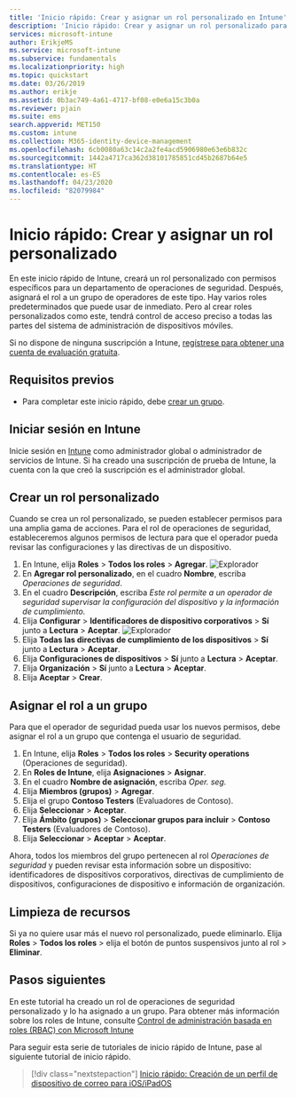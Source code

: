 ```yaml
---
title: 'Inicio rápido: Crear y asignar un rol personalizado en Intune'
description: 'Inicio rápido: Crear y asignar un rol personalizado para un administrador de dispositivos remoto.'
services: microsoft-intune
author: ErikjeMS
ms.service: microsoft-intune
ms.subservice: fundamentals
ms.localizationpriority: high
ms.topic: quickstart
ms.date: 03/26/2019
ms.author: erikje
ms.assetid: 0b3ac749-4a61-4717-bf08-e0e6a15c3b0a
ms.reviewer: pjain
ms.suite: ems
search.appverid: MET150
ms.custom: intune
ms.collection: M365-identity-device-management
ms.openlocfilehash: 6cb0080a63c14c2a2fe4acd5906980e63e6b832c
ms.sourcegitcommit: 1442a4717ca362d38101785851cd45b2687b64e5
ms.translationtype: HT
ms.contentlocale: es-ES
ms.lasthandoff: 04/23/2020
ms.locfileid: "82079984"
---
```

# <a name="quickstart-create-and-assign-a-custom-role"></a>Inicio rápido: Crear y asignar un rol personalizado

En este inicio rápido de Intune, creará un rol personalizado con permisos específicos para un departamento de operaciones de seguridad. Después, asignará el rol a un grupo de operadores de este tipo. Hay varios roles predeterminados que puede usar de inmediato. Pero al crear roles personalizados como este, tendrá control de acceso preciso a todas las partes del sistema de administración de dispositivos móviles.

Si no dispone de ninguna suscripción a Intune, [regístrese para obtener una cuenta de evaluación gratuita](free-trial-sign-up.md).

## <a name="prerequisites"></a>Requisitos previos

- Para completar este inicio rápido, debe [crear un grupo](quickstart-create-group.md).

## <a name="sign-in-to-intune"></a>Iniciar sesión en Intune

Inicie sesión en [Intune](https://aka.ms/intuneportal) como administrador global o administrador de servicios de Intune. Si ha creado una suscripción de prueba de Intune, la cuenta con la que creó la suscripción es el administrador global.

## <a name="create-a-custom-role"></a>Crear un rol personalizado

Cuando se crea un rol personalizado, se pueden establecer permisos para una amplia gama de acciones. Para el rol de operaciones de seguridad, estableceremos algunos permisos de lectura para que el operador pueda revisar las configuraciones y las directivas de un dispositivo.

1. En Intune, elija **Roles** > **Todos los roles** > **Agregar**.
![Explorador](./media/quickstart-create-custom-role/add-custom-role.png)
2. En **Agregar rol personalizado**, en el cuadro **Nombre**, escriba *Operaciones de seguridad*.
3. En el cuadro **Descripción**, escriba *Este rol permite a un operador de seguridad supervisar la configuración del dispositivo y la información de cumplimiento.*
4. Elija **Configurar** > **Identificadores de dispositivo corporativos** > **Sí** junto a **Lectura** > **Aceptar**.
![Explorador](./media/quickstart-create-custom-role/corp-device-id-read.png)
5. Elija **Todas las directivas de cumplimiento de los dispositivos** > **Sí** junto a **Lectura** > **Aceptar**.
6. Elija **Configuraciones de dispositivos** > **Sí** junto a **Lectura** > **Aceptar**.
7. Elija **Organización** > **Sí** junto a **Lectura** > **Aceptar**.
8. Elija **Aceptar** > **Crear**.

## <a name="assign-the-role-to-a-group"></a>Asignar el rol a un grupo

Para que el operador de seguridad pueda usar los nuevos permisos, debe asignar el rol a un grupo que contenga el usuario de seguridad.

1. En Intune, elija **Roles** > **Todos los roles** > **Security operations** (Operaciones de seguridad).
2. En **Roles de Intune**, elija **Asignaciones** > **Asignar**.
3. En el cuadro **Nombre de asignación**, escriba *Oper. seg.*
4. Elija **Miembros (grupos)**  > **Agregar**.
5. Elija el grupo **Contoso Testers** (Evaluadores de Contoso).
6. Elija **Seleccionar** > **Aceptar**.
7. Elija **Ámbito (grupos)**  > **Seleccionar grupos para incluir** > **Contoso Testers** (Evaluadores de Contoso).
8. Elija **Seleccionar** > **Aceptar** > **Aceptar**.

Ahora, todos los miembros del grupo pertenecen al rol *Operaciones de seguridad* y pueden revisar esta información sobre un dispositivo: identificadores de dispositivos corporativos, directivas de cumplimiento de dispositivos, configuraciones de dispositivo e información de organización.

## <a name="clean-up-resources"></a>Limpieza de recursos

Si ya no quiere usar más el nuevo rol personalizado, puede eliminarlo. Elija **Roles** > **Todos los roles** > elija el botón de puntos suspensivos junto al rol > **Eliminar**.

## <a name="next-steps"></a>Pasos siguientes

En este tutorial ha creado un rol de operaciones de seguridad personalizado y lo ha asignado a un grupo. Para obtener más información sobre los roles de Intune, consulte [Control de administración basada en roles (RBAC) con Microsoft Intune](role-based-access-control.md)

Para seguir esta serie de tutoriales de inicio rápido de Intune, pase al siguiente tutorial de inicio rápido.

> [!div class="nextstepaction"]
> [Inicio rápido: Creación de un perfil de dispositivo de correo para iOS/iPadOS](../configuration/quickstart-email-profile.md)
